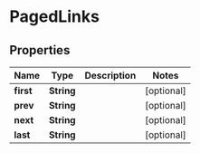 

# PagedLinks


## Properties

| Name | Type | Description | Notes |
|------------ | ------------- | ------------- | -------------|
|**first** | **String** |  |  [optional] |
|**prev** | **String** |  |  [optional] |
|**next** | **String** |  |  [optional] |
|**last** | **String** |  |  [optional] |



